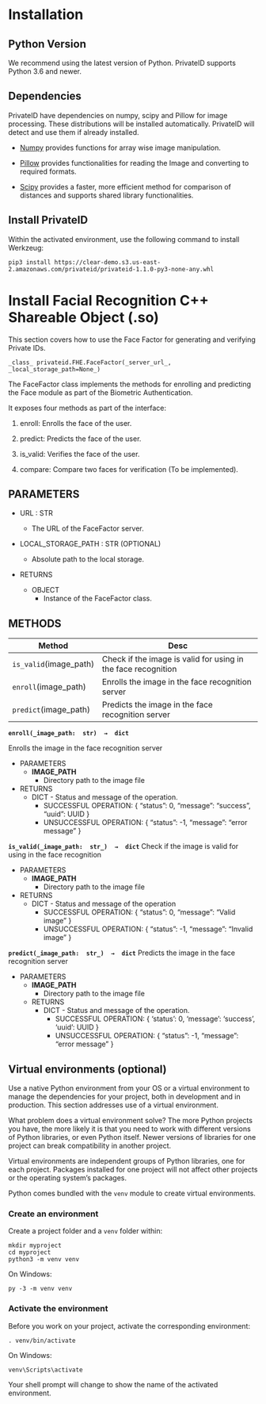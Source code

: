 # Installation

## Python Version

We recommend using the latest version of Python. PrivateID supports Python 3.6 and newer.

## Dependencies

PrivateID have dependencies on numpy, scipy and Pillow for image processing. These distributions will be installed automatically. PrivateID will detect and use them if already installed.

-   [Numpy](https://pypi.org/project/numpy/)  provides functions for array wise image manipulation.
    
-   [Pillow](https://pypi.org/project/Pillow/)  provides functionalities for reading the Image and converting to required formats.
    
-   [Scipy](https://pypi.org/project/scipy/)  provides a faster, more efficient method for comparison of distances and supports shared library functionalities.
    
## Install PrivateID

Within the activated environment, use the following command to install Werkzeug:

    pip3 install https://clear-demo.s3.us-east-2.amazonaws.com/privateid/privateid-1.1.0-py3-none-any.whl

# Install Facial Recognition C++ Shareable Object (.so)

This section covers how to use the Face Factor for generating and verifying Private IDs.

    _class_ privateid.FHE.FaceFactor(_server_url_,  _local_storage_path=None_)

The FaceFactor class implements the methods for enrolling and predicting the Face module as part of the Biometric Authentication.

It exposes four methods as part of the interface:

1.  enroll: Enrolls the face of the user.
    
2.  predict: Predicts the face of the user.
    
3.  is_valid: Verifies the face of the user.
    
4.  compare: Compare two faces for verification (To be implemented).
    

## PARAMETERS

 - URL : STR
	 - The URL of the FaceFactor server.

 - LOCAL_STORAGE_PATH : STR (OPTIONAL)
	 - Absolute path to the local storage.

 - RETURNS
	 - OBJECT
		 - Instance of the FaceFactor class.

## METHODS
|Method| Desc  |
|--|--|
| `is_valid`(image_path) | Check if the image is valid for using in the face recognition |
| `enroll`(image_path) | Enrolls the image in the face recognition server |
| `predict`(image_path) | Predicts the image in the face recognition server |

**`enroll(_image_path:  str)  →  dict`**

Enrolls the image in the face recognition server

 - PARAMETERS
	 - **IMAGE_PATH**
		 - Directory path to the image file
 - RETURNS
	 - DICT - Status and message of the operation.
		 - SUCCESSFUL OPERATION: 
	{
    “status”: 0, “message”: “success”, “uuid”: UUID
    }
		 - UNSUCCESSFUL OPERATION:
{
“status”: -1, “message”: “error message”
}

**`is_valid(_image_path:  str_)  →  dict`**
Check if the image is valid for using in the face recognition

 - PARAMETERS
	 - **IMAGE_PATH**
		 - Directory path to the image file
 - RETURNS
	 - DICT - Status and message of the operation
		 - SUCCESSFUL OPERATION:
{
“status”: 0, “message”: “Valid image”
}
		 - UNSUCCESSFUL OPERATION:
{
“status”: -1, “message”: “Invalid image”
}

**`predict(_image_path:  str_)  →  dict`**
Predicts the image in the face recognition server

 - PARAMETERS
	 - **IMAGE_PATH**
		 - Directory path to the image file
	 - RETURNS
		 - DICT - Status and message of the operation.
			 - SUCCESSFUL OPERATION:
{
‘status’: 0, ‘message’: ‘success’, ‘uuid’: UUID
}
			 - UNSUCCESSFUL OPERATION:
{
“status”: -1, “message”: “error message”
}

## Virtual environments (optional)

Use a native Python environment from your OS or a virtual environment to manage the dependencies for your project, both in development and in production. This section addresses use of a virtual environment.

What problem does a virtual environment solve? The more Python projects you have, the more likely it is that you need to work with different versions of Python libraries, or even Python itself. Newer versions of libraries for one project can break compatibility in another project.

Virtual environments are independent groups of Python libraries, one for each project. Packages installed for one project will not affect other projects or the operating system’s packages.

Python comes bundled with the  `venv`  module to create virtual environments.

### Create an environment

Create a project folder and a  `venv`  folder within:

    mkdir myproject
    cd myproject
    python3 -m venv venv

On Windows:

    py -3 -m venv venv

### Activate the environment

Before you work on your project, activate the corresponding environment:

    . venv/bin/activate

On Windows:

    venv\Scripts\activate

Your shell prompt will change to show the name of the activated environment.
